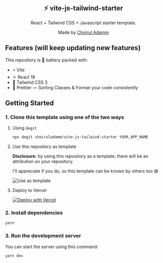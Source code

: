 <div align="center">
  <h2>⚡️ vite-js-tailwind-starter</h2>
  <p>React + Tailwind CSS + Javascript starter template.</p>
  <p>Made by <a href="https://choiruladamm.vercel.app/">Choirul Adamm</a></p>
</div>

## Features (will keep updating new features)

This repository is 🔋 battery packed with:

- ⚡️ Vite
- ⚛️ React 18
- 💨 Tailwind CSS 3 
- 💖 Prettier — Sorting Classes & Format your code consistently

## Getting Started

### 1. Clone this template using one of the two ways

1. Using `degit`

   ```bash
   npx degit choiruladamm/vite-js-tailwind-starter YOUR_APP_NAME
   ```

2. Use this repository as template

   **Disclosure:** by using this repository as a template, there will be an attribution on your repository.

   I'll appreciate if you do, so this template can be known by others too 😄

   ![Use as template](https://github.com/choiruladamm/vite-ts-tailwind-starter/assets/109071310/eff81e37-b2ab-4bc8-a4fc-f6dc40c1e225)

3. Deploy to Vercel

   [![Deploy with Vercel](https://vercel.com/button)](https://vercel.com/new)


### 2. Install dependencies

```bash
yarn
```

### 3. Run the development server

You can start the server using this command:

```bash
yarn dev
```